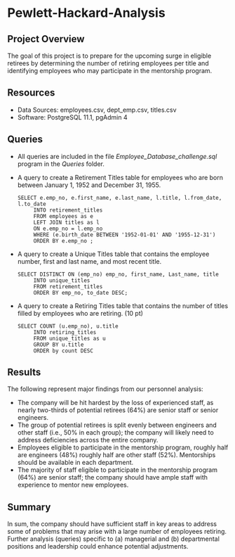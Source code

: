 # Pewlett-Hackard-Analysis

## Project Overview
The goal of this project is to prepare for the upcoming surge in eligible retirees by determining the number of retiring employees per title and identifying employees who may participate in the mentorship program. 

## Resources
* Data Sources: employees.csv, dept_emp.csv, titles.csv
* Software: PostgreSQL 11.1, pgAdmin 4

## Queries
* All queries are included in the file *Employee_Database_challenge.sql* program in the *Queries* folder. 

* A query to create a Retirement Titles table for employees who are born between January 1, 1952 and December 31, 1955.  
 
      SELECT e.emp_no, e.first_name, e.last_name, l.title, l.from_date, l.to_date
           INTO retirement_titles
           FROM employees as e
           LEFT JOIN titles as l
           ON e.emp_no = l.emp_no 
           WHERE (e.birth_date BETWEEN '1952-01-01' AND '1955-12-31')
           ORDER BY e.emp_no ;    

* A query to create a Unique Titles table that contains the employee number, first and last name, and most recent title.

      SELECT DISTINCT ON (emp_no) emp_no, first_name, Last_name, title
           INTO unique_titles
           FROM retirement_titles
           ORDER BY emp_no, to_date DESC;
           
* A query to create a Retiring Titles table that contains the number of titles filled by employees who are retiring. (10 pt)

      SELECT COUNT (u.emp_no), u.title
           INTO retiring_titles
           FROM unique_titles as u
           GROUP BY u.title 
           ORDER by count DESC



## Results 
The following represent major findings from our personnel analysis:

* The company will be hit hardest by the loss of experienced staff, as nearly two-thirds of potential retirees (64%) are senior staff or senior engineers.
* The group of potential retirees is split evenly between engineers and other staff (i.e., 50% in each group); the company will likely need to address deficiencies across the entire company.
* Employees eligible to participate in the mentorship program, roughly half are engineers (48%) roughly half are other staff (52%). Mentorships should be available in each department.  
* The majority of staff eligible to participate in the mentorship program (64%) are senior staff; the company should have ample staff with experience to mentor new employees.

## Summary
In sum, the company should have sufficient staff in key areas to address some of problems that may arise with a large number of employees retiring. Further analysis (queries) specific to (a) managerial and (b) departmental positions and leadership could enhance potential adjustments.  
